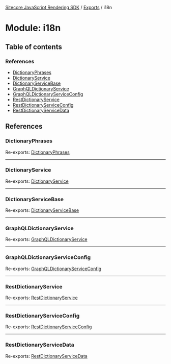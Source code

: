 [Sitecore JavaScript Rendering SDK](../README.md) / [Exports](../modules.md) / i18n

# Module: i18n

## Table of contents

### References

- [DictionaryPhrases](i18n.md#dictionaryphrases)
- [DictionaryService](i18n.md#dictionaryservice)
- [DictionaryServiceBase](i18n.md#dictionaryservicebase)
- [GraphQLDictionaryService](i18n.md#graphqldictionaryservice)
- [GraphQLDictionaryServiceConfig](i18n.md#graphqldictionaryserviceconfig)
- [RestDictionaryService](i18n.md#restdictionaryservice)
- [RestDictionaryServiceConfig](i18n.md#restdictionaryserviceconfig)
- [RestDictionaryServiceData](i18n.md#restdictionaryservicedata)

## References

### DictionaryPhrases

Re-exports: [DictionaryPhrases](../interfaces/i18n_dictionary_service.DictionaryPhrases.md)

___

### DictionaryService

Re-exports: [DictionaryService](../interfaces/i18n_dictionary_service.DictionaryService.md)

___

### DictionaryServiceBase

Re-exports: [DictionaryServiceBase](../classes/i18n_dictionary_service.DictionaryServiceBase.md)

___

### GraphQLDictionaryService

Re-exports: [GraphQLDictionaryService](../classes/i18n_graphql_dictionary_service.GraphQLDictionaryService.md)

___

### GraphQLDictionaryServiceConfig

Re-exports: [GraphQLDictionaryServiceConfig](../interfaces/i18n_graphql_dictionary_service.GraphQLDictionaryServiceConfig.md)

___

### RestDictionaryService

Re-exports: [RestDictionaryService](../classes/i18n_rest_dictionary_service.RestDictionaryService.md)

___

### RestDictionaryServiceConfig

Re-exports: [RestDictionaryServiceConfig](i18n_rest_dictionary_service.md#restdictionaryserviceconfig)

___

### RestDictionaryServiceData

Re-exports: [RestDictionaryServiceData](i18n_rest_dictionary_service.md#restdictionaryservicedata)
